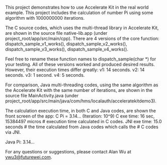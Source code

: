 This project demonstrates how to use Accelerate Kit in the real world example. This project includes the calculation of number Pi using some algorithm with 1000000000 iterations.

The C source codes, which uses the multi-thread library in Accelerate Kit,  are shown in the source file native-lib.app (under project_root/app/src/main/cpp). There are 4 versions of the core function:
dispatch_sample_v1_works(),
dispatch_sample_v2_works(),
dispatch_sample_v3_works(),
dispatch_sample_v4_works().

Feel free to rename these function names to dispatch_sample(char *) for your testing. All of these versions worked and produced desired results. However, their execution times differ greatly:
v1: 14 seconds.
v2: 14 seconds.
v3: 1 second.
v4: 5 seconds.

For comparison, Java multi-threading codes, using the same algorithm as the Accelerate Kit with the same number of iterations, are shown in the source file MainActivity.java (under project_root/app/src/main/java/com/hms/localauth/acceleratekitdemo3).

The calculation execution time, in both C and Java codes, are shown the front screen of the app:
C Pi = 3.14... (Iteration: 10^9)
C exe time: 16 sec, 15384497 micros  # execution time calculated in C codes.
JNI exe time: 15.0 seconds  # the time calculated from Java codes which calls the
                            # C codes via JNI.
                            
Java Pi: 3.14...

For any questions or suggestions, please contact Alan Wu at ywu3@futurewei.com.
